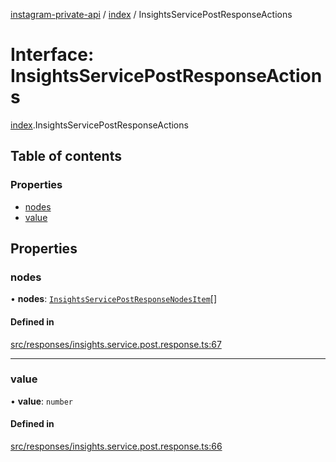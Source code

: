 [instagram-private-api](../../README.md) / [index](../../modules/index.md) / InsightsServicePostResponseActions

# Interface: InsightsServicePostResponseActions

[index](../../modules/index.md).InsightsServicePostResponseActions

## Table of contents

### Properties

- [nodes](InsightsServicePostResponseActions.md#nodes)
- [value](InsightsServicePostResponseActions.md#value)

## Properties

### nodes

• **nodes**: [`InsightsServicePostResponseNodesItem`](InsightsServicePostResponseNodesItem.md)[]

#### Defined in

[src/responses/insights.service.post.response.ts:67](https://github.com/Nerixyz/instagram-private-api/blob/0e0721c/src/responses/insights.service.post.response.ts#L67)

___

### value

• **value**: `number`

#### Defined in

[src/responses/insights.service.post.response.ts:66](https://github.com/Nerixyz/instagram-private-api/blob/0e0721c/src/responses/insights.service.post.response.ts#L66)
